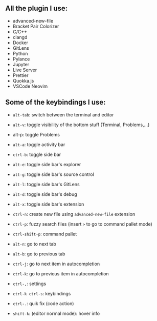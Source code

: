 ## All the plugin I use:
- advanced-new-file
- Bracket Pair Colorizer
- C/C++
- clangd
- Docker
- GitLens
- Python
- Pylance
- Jupyter
- Live Server
- Prettier
- Quokka.js
- VSCode Neovim

## Some of the keybindings I use:
- `alt-tab`: switch between the terminal and editor
- `alt-v`: toggle visibility of the bottom stuff (Terminal, Problems,...)
- alt-p: toggle Problems

- `alt-a`: toggle activity bar
- `ctrl-b`: toggle side bar
- `alt-e`: toggle side bar's explorer
- `alt-g`: toggle side bar's source control
- `alt-l`: toggle side bar's GitLens
- `alt-d`: toggle side bar's debug
- `alt-x`: toggle side bar's extension

- `ctrl-n`: create new file using `advanced-new-file` extension
- `ctrl-p`: fuzzy search files (insert `>` to go to command pallet mode)
- `ctrl-shift-p`: command pallet

- `alt-n`: go to next tab
- `alt-b`: go to previous tab

- `ctrl-j`: go to next item in autocompletion
- `ctrl-k`: go to previous item in autocompletion

- `ctrl-,`: settings
- `ctrl-k ctrl-s`: keybindings

- `ctrl-.`: quik fix (code action)
- `shift-k`: (editor normal mode): hover info
